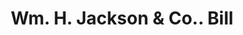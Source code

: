 ---
doi: 10.7916/D8GB3G4J
date_other: '1890'
date_other_textual: 1890-1899
form: printed ephemera
genre:
- Invoices
name:
- Wm. H. Jackson & Co.
object_in_context_url: https://biggert.cul.columbia.edu/items/view/ave_biggert_01157
subject_hierarchical_geographic:
- New York, New York, United States
subject_name:
- Wm. H. Jackson & Co.
title: Wm. H. Jackson & Co.. Bill
sort_title: Wm. H. Jackson & Co.. Bill
call_number: ave_biggert_01157
coordinates:
- 40.71277777777778,-74.00583333333333
pid: ave_biggert_01157
identifiers: ave_biggert_01157
canvas_id: ldpd:396421
permalink: "/items/ave_biggert_01157/"
layout: iiif-image-page
---